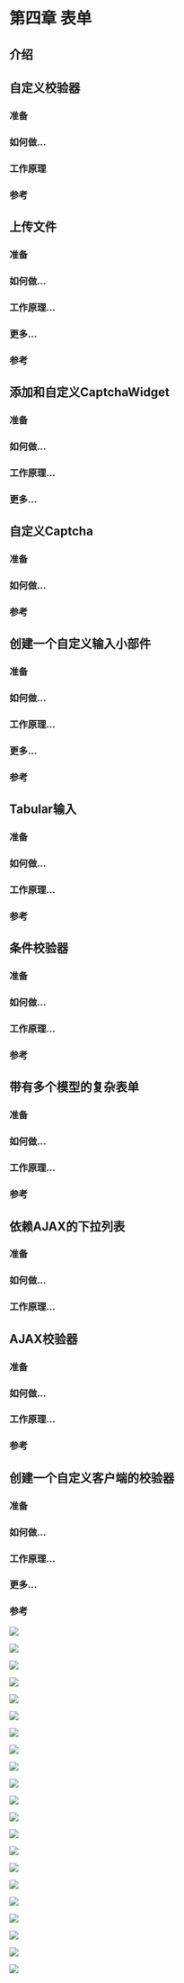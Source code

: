 # 第四章 表单

## 介绍


## 自定义校验器

### 准备

### 如何做...

### 工作原理

### 参考


## 上传文件

### 准备

### 如何做...

### 工作原理...

### 更多...

### 参考


## 添加和自定义CaptchaWidget

### 准备

### 如何做...

### 工作原理...

### 更多...


## 自定义Captcha

### 准备

### 如何做...

### 参考


## 创建一个自定义输入小部件

### 准备

### 如何做...

### 工作原理...

### 更多...

### 参考


## Tabular输入

### 准备

### 如何做...

### 工作原理...

### 参考


## 条件校验器

### 准备

### 如何做...

### 工作原理...

### 参考


## 带有多个模型的复杂表单

### 准备

### 如何做...

### 工作原理...

### 参考


## 依赖AJAX的下拉列表

### 准备

### 如何做...

### 工作原理...



## AJAX校验器

### 准备

### 如何做...

### 工作原理...

### 参考


## 创建一个自定义客户端的校验器

### 准备

### 如何做...

### 工作原理...

### 更多...

### 参考

![](../images/401.png)

![](../images/402.png)

![](../images/403.png)

![](../images/404.png)

![](../images/405.png)

![](../images/406.png)

![](../images/407.png)

![](../images/408.png)

![](../images/409.png)

![](../images/410.png)

![](../images/411.png)

![](../images/412.png)

![](../images/413.png)

![](../images/414.png)

![](../images/415.png)

![](../images/416.png)

![](../images/417.png)

![](../images/418.png)

![](../images/419.png)

![](../images/420.png)

![](../images/421.png)